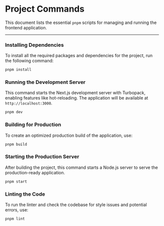 # Project Commands

This document lists the essential `pnpm` scripts for managing and running the frontend application.

---

### Installing Dependencies

To install all the required packages and dependencies for the project, run the following command:

```bash
pnpm install
```

### Running the Development Server

This command starts the Next.js development server with Turbopack, enabling features like hot-reloading. The application will be available at `http://localhost:3000`.

```bash
pnpm dev
```

### Building for Production

To create an optimized production build of the application, use:

```bash
pnpm build
```

### Starting the Production Server

After building the project, this command starts a Node.js server to serve the production-ready application.

```bash
pnpm start
```

### Linting the Code

To run the linter and check the codebase for style issues and potential errors, use:

```bash
pnpm lint
```
